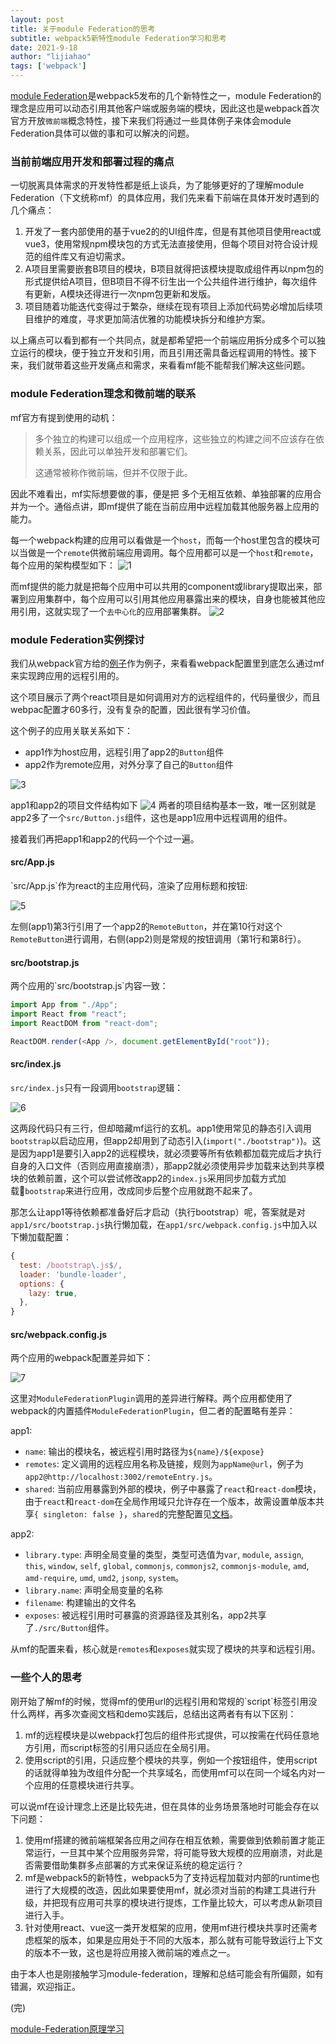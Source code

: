```yaml
---
layout: post
title: 关于module Federation的思考
subtitle: webpack5新特性module Federation学习和思考
date: 2021-9-18
author: "lijiahao"
tags: ['webpack']
---
```


[module Federation](https://webpack.docschina.org/concepts/module-federation/)是webpack5发布的几个新特性之一，module Federation的理念是应用可以动态引用其他客户端或服务端的模块，因此这也是webpack首次官方开放`微前端`概念特性，接下来我们将通过一些具体例子来体会module Federation具体可以做的事和可以解决的问题。

<h3>当前前端应用开发和部署过程的痛点</h3>

一切脱离具体需求的开发特性都是纸上谈兵，为了能够更好的了理解module Federation（下文统称mf）的具体应用，我们先来看下前端在具体开发时遇到的几个痛点：

1. 开发了一套内部使用的基于vue2的的UI组件库，但是有其他项目使用react或vue3，使用常规npm模块包的方式无法直接使用，但每个项目对符合设计规范的组件库又有迫切需求。
2. A项目里需要嵌套B项目的模块，B项目就得把该模块提取成组件再以npm包的形式提供给A项目，但B项目不得不衍生出一个公共组件进行维护，每次组件有更新，A模块还得进行一次npm包更新和发版。
3. 项目随着功能迭代变得过于繁杂，继续在现有项目上添加代码势必增加后续项目维护的难度，寻求更加简洁优雅的功能模块拆分和维护方案。

以上痛点可以看到都有一个共同点，就是都希望把一个前端应用拆分成多个可以独立运行的模块，便于独立开发和引用，而且引用还需具备远程调用的特性。接下来，我们就带着这些开发痛点和需求，来看看mf能不能帮我们解决这些问题。

<h3>module Federation理念和微前端的联系</h3>

mf官方有提到使用的动机：

> 多个独立的构建可以组成一个应用程序，这些独立的构建之间不应该存在依赖关系，因此可以单独开发和部署它们。
> 
> 这通常被称作微前端，但并不仅限于此。

因此不难看出，mf实际想要做的事，便是把 多个无相互依赖、单独部署的应用合并为一个。通俗点讲，即mf提供了能在当前应用中远程加载其他服务器上应用的能力。

每一个webpack构建的应用可以看做是一个`host`，而每一个host里包含的模块可以当做是一个`remote`供微前端应用调用。每个应用都可以是一个`host`和`remote`，每个应用的架构模型如下：
![1](/img/webpack/1.png)

而mf提供的能力就是把每个应用中可以共用的component或library提取出来，部署到应用集群中，每个应用可以引用其他应用暴露出来的模块，自身也能被其他应用引用，这就实现了一个`去中心化`的应用部署集群。
![2](/img/webpack/2.png)

<h3>module Federation实例探讨</h3>

我们从webpack官方给的[例子](https://github.com/module-federation/module-federation-examples/tree/master/basic-host-remote)作为例子，来看看webpack配置里到底怎么通过mf来实现跨应用的远程引用的。

这个项目展示了两个react项目是如何调用对方的远程组件的，代码量很少，而且webpac配置才60多行，没有复杂的配置，因此很有学习价值。

这个例子的应用关联关系如下：

* app1作为host应用，远程引用了app2的`Button`组件
* app2作为remote应用，对外分享了自己的`Button`组件

![3](/img/webpack/3.png)

app1和app2的项目文件结构如下
![4](/img/webpack/4.png)
两者的项目结构基本一致，唯一区别就是app2多了一个`src/Button.js`组件，这也是app1应用中远程调用的组件。

接着我们再把app1和app2的代码一个个过一遍。

<h4>src/App.js</h4>
`src/App.js`作为react的主应用代码，渲染了应用标题和按钮:

![5](/img/webpack/5.png)

左侧(app1)第3行引用了一个app2的`RemoteButton`，并在第10行对这个`RemoteButton`进行调用，右侧(app2)则是常规的按钮调用（第1行和第8行）。

<h4>src/bootstrap.js</h4>
两个应用的`src/bootstrap.js`内容一致：

```js
import App from "./App";
import React from "react";
import ReactDOM from "react-dom";

ReactDOM.render(<App />, document.getElementById("root"));

```

<h4>src/index.js</h4>

`src/index.js`只有一段调用`bootstrap`逻辑：

![6](/img/webpack/6.png)

这两段代码只有三行，但却暗藏mf运行的玄机。app1使用常见的静态引入调用`bootstrap`以启动应用，但app2却用到了动态引入(`import("./bootstrap")`)。这是因为app1是要引入app2的远程模块，就必须要等所有依赖都加载完成后才执行自身的入口文件（否则应用直接崩溃），那app2就必须使用异步加载来达到共享模块的依赖前置，这个可以尝试修改app2的`index.js`采用同步加载方式加载`bootstrap`来进行应用，改成同步后整个应用就跑不起来了。

那怎么让app1等待依赖都准备好后才启动（执行bootstrap）呢，答案就是对`app1/src/bootstrap.js`执行懒加载，在`app1/src/webpack.config.js`中加入以下懒加载配置：

```js
{
  test: /bootstrap\.js$/,
  loader: 'bundle-loader',
  options: {
    lazy: true,
  },
}
```

<h4>src/webpack.config.js</h4>
两个应用的webpack配置差异如下：

![7](/img/webpack/7.png)

这里对`ModuleFederationPlugin`调用的差异进行解释。两个应用都使用了webpack的内置插件`ModuleFederationPlugin`，但二者的配置略有差异：

app1: 
* `name`: 输出的模块名，被远程引用时路径为`${name}/${expose}`
* `remotes`: 定义调用的远程应用名称及链接，规则为`appName@url`，例子为`app2@http://localhost:3002/remoteEntry.js`。
* `shared`: 当前应用暴露到外部的模块，例子中暴露了`react`和`react-dom`模块，由于`react`和`react-dom`在全局作用域只允许存在一个版本，故需设置单版本共享`{ singleton: false }`，`shared`的完整配置见[文档](https://webpack.docschina.org/plugins/module-federation-plugin/#Sharing-hints)。

app2:
* `library.type`: 声明全局变量的类型，类型可选值为`var`, `module`, `assign`, `this`, `window`, `self`, `global`, `commonjs`, `commonjs2`, `commonjs-module`, `amd`, `amd-require`, `umd`, `umd2`, `jsonp`, `system`。
* `library.name`: 声明全局变量的名称
* `filename`: 构建输出的文件名
* `exposes`: 被远程引用时可暴露的资源路径及其别名，app2共享了`./src/Button`组件。

从mf的配置来看，核心就是`remotes`和`exposes`就实现了模块的共享和远程引用。

<h3>一些个人的思考</h3>
刚开始了解mf的时候，觉得mf的使用url的远程引用和常规的`script`标签引用没什么两样，再多次查阅文档和demo实践后，总结出这两者有有以下区别：

1. mf的远程模块是以webpack打包后的组件形式提供，可以按需在代码任意地方引用，而script标签的引用只适应在全局引用。
2. 使用script的引用，只适应整个模块的共享，例如一个按钮组件，使用script的话就得单独为改组件分配一个共享域名，而使用mf可以在同一个域名内对一个应用的任意模块进行共享。

可以说mf在设计理念上还是比较先进，但在具体的业务场景落地时可能会存在以下问题：

1. 使用mf搭建的微前端框架各应用之间存在相互依赖，需要做到依赖前置才能正常运行，一旦其中某个应用服务异常，将可能导致大规模的应用崩溃，对此是否需要借助集群多点部署的方式来保证系统的稳定运行？
2. mf是webpack5的新特性，webpack5为了支持远程加载对内部的runtime也进行了大规模的改造，因此如果要使用mf，就必须对当前的构建工具进行升级，并把现有应用可共享的模块进行提炼，工作量比较大，可以考虑从新项目进行入手。
3. 针对使用react、vue这一类开发框架的应用，使用mf进行模块共享时还需考虑框架的版本，如果是应用处于不同的大版本，那么就有可能导致运行上下文的版本不一致，这也是将应用接入微前端的难点之一。

由于本人也是刚接触学习module-federation，理解和总结可能会有所偏颇，如有错漏，欢迎指正。

(完)

[module-Federation原理学习](https://github.com/efoxTeam/emp/wiki/%E3%80%8Amodule-Federation%E5%8E%9F%E7%90%86%E5%AD%A6%E4%B9%A0%E3%80%8B)
